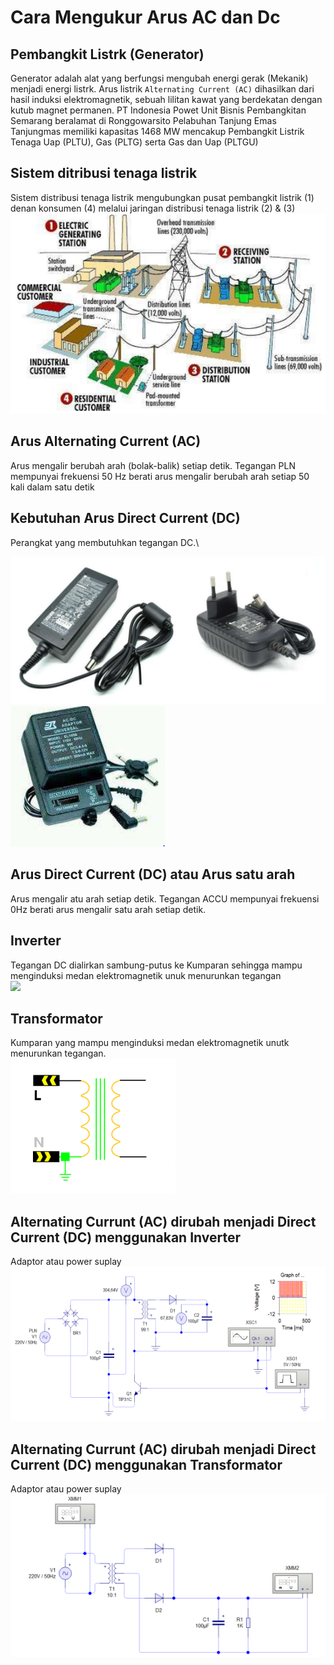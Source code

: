 # Cara Mengukur Arus AC dan Dc

## Pembangkit Listrk (Generator)

Generator adalah alat yang berfungsi mengubah energi gerak (Mekanik) menjadi energi listrk. Arus listrik `Alternating Current (AC)` dihasilkan dari hasil induksi elektromagnetik, sebuah lilitan kawat yang berdekatan dengan kutub magnet permanen.
PT Indonesia Powet Unit Bisnis Pembangkitan Semarang beralamat di Ronggowarsito Pelabuhan Tanjung Emas Tanjungmas memiliki kapasitas 1468 MW mencakup Pembangkit Listrik Tenaga Uap (PLTU), Gas (PLTG) serta Gas dan Uap (PLTGU)

## Sistem ditribusi tenaga listrik

Sistem distribusi tenaga listrik mengubungkan pusat pembangkit listrik (1) denan konsumen (4) melalui jaringan distribusi tenaga listrik (2) & (3)\
<img src="./img/gambar1.PNG">


## Arus **Alternating Current (AC)**

Arus mengalir berubah arah (bolak-balik) setiap detik. Tegangan PLN mempunyai frekuensi 50 Hz berati arus mengalir berubah arah setiap 50 kali dalam satu detik

## Kebutuhan Arus **Direct Current (DC)**

Perangkat yang membutuhkan tegangan DC.\

<img src="./img/gambar2.PNG"> \
<img src="./img/gambar3.PNG"> 

## Arus **Direct Current (DC)** atau Arus satu arah

Arus mengalir atu arah setiap detik. Tegangan ACCU mempunyai frekuensi 0Hz berati arus mengalir satu arah setiap detik.

## Inverter

Tegangan DC dialirkan sambung-putus ke Kumparan sehingga mampu menginduksi medan elektromagnetik unuk menurunkan tegangan\
<img src="./img/inverer.PNG">

## Transformator

Kumparan yang mampu menginduksi medan elektromagnetik unutk menurunkan tegangan.\
<img src='./img/transformator.PNG'>

## **Alternating Currunt (AC)** dirubah menjadi **Direct Current (DC)** menggunakan **Inverter**

Adaptor atau power suplay\
<img src="./img/gambar4.PNG">

## **Alternating Currunt (AC)** dirubah menjadi **Direct Current (DC)** menggunakan **Transformator**

Adaptor atau power suplay\
<img src="./img/gambar5.PNG">
